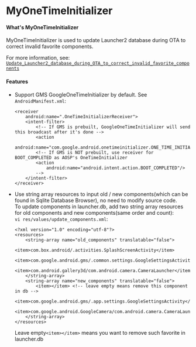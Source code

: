 
# MyOneTimeInitializer

#### What's MyOneTimeInitializer
MyOneTimeInitializer is used to update Launcher2 database during OTA to correct invalid favorite components.

For more information, see:  
[`Update_Launcher2_database_during_OTA_to_correct_invalid_favorite_components`](https://github.com/northbright/Notes/blob/master/Android/OnetimeInitializer/Update_Launcher2_database_during_OTA_to_correct_invalid_favorite_components.md)

#### Features

  * Support GMS GoogleOneTimeInitializer by default. See `AndroidManifest.xml`:  
        
        <receiver
            android:name=".OneTimeInitializerReceiver">
            <intent-filter>
                <!-- If GMS is prebuilt, GoogleOneTimeInitializer will send this broadcast after it's done -->
                <action
                    android:name="com.google.android.onetimeinitializer.ONE_TIME_INITIALIZED"/>
                <!-- If GMS is NOT prebuilt, use receiver for BOOT_COMPLETED as AOSP's OneTimeInitializer
                <action
                    android:name="android.intent.action.BOOT_COMPLETED"/>
                -->
            </intent-filter>
        </receiver>

  * Use string array resources to input old / new components(which can be found in Sqlite Database Browser), no need to modify source code.    
    To update components in launcher.db, add two string array resources for old components and new components(same order and count):  
    `vi res/values/update_components.xml`:  

        <?xml version="1.0" encoding="utf-8"?>
        <resources>
            <string-array name="old_components" translatable="false">
                <item>com.box.android/.activities.SplashScreenActivity</item>
                <item>com.google.android.gms/.common.settings.GoogleSettingsActivity</item>
                <item>com.android.gallery3d/com.android.camera.CameraLauncher</item>
            </string-array>
            <string-array name="new_components" translatable="false">
                <item></item> <!-- leave empty means remove this component in db -->
                <item>com.google.android.gms/.app.settings.GoogleSettingsActivity</item>
                <item>com.google.android.GoogleCamera/com.android.camera.CameraLauncher</item>
            </string-array>
        </resources>

    Leave empty`<item></item>` means you want to remove such favorite in launcher.db